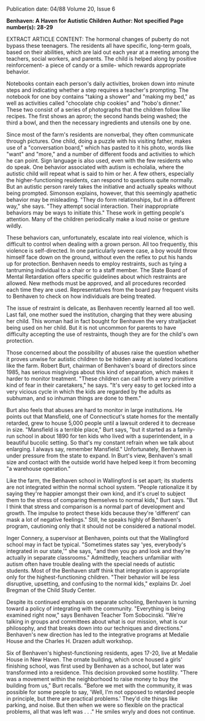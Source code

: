 Publication date: 04/88
Volume 20, Issue 6

**Benhaven: A Haven for Autistic Children**
**Author: Not specified**
**Page number(s): 28-29**

EXTRACT ARTICLE CONTENT:
The hormonal changes of puberty do not bypass these teenagers. The residents all have specific, long-term goals, based on their abilities, which are laid out each year at a meeting among the teachers, social workers, and parents. The child is helped along by positive reinforcement- a piece of candy or a smile- which rewards appropriate behavior.

Notebooks contain each person's daily activities, broken down into minute steps and indicating whether a step requires a teacher's prompting. The notebook for one boy contains "taking a shower" and "making my bed," as well as activities called "chocolate chip cookies" and "hobo's dinner." These two consist of a series of photographs that the children follow like recipes. The first shows an apron; the second hands being washed; the third a bowl, and then the necessary ingredients and utensils one by one.


Since most of the farm's residents are nonverbal, they often communicate through pictures. One child, doing a puzzle with his visiting father, makes use of a "conversation board," which has pasted to it his photo, words like "want" and "more," and a number of different foods and activities to which he can point. Sign language is also used, even with the few residents who do speak. One behavior associated with autism is echolalia, where the autistic child will repeat what is said to him or her. A few others, especially the higher-functioning residents, can respond to questions quite normally. But an autistic person rarely takes the initiative and actually speaks without being prompted. Simonson explains, however, that this seemingly apathetic behavior may be misleading. "They do form relationships, but in a different way," she says. "They attempt social interaction. Their inappropriate behaviors may be ways to initiate this." These work in getting people's attention. Many of the children periodically make a loud noise or gesture wildly.


These behaviors can, unfortunately, escalate into real violence, which is difficult to control when dealing with a grown person. All too frequently, this violence is self-directed. In one particularly severe case, a boy would throw himself face down on the ground, without even the reflex to put his hands up for protection. Benhaven needs to employ restraints, such as tying a tantruming individual to a chair or to a staff member. The State Board of Mental Retardation offers specific guidelines about which restraints are allowed. New methods must be approved, and all procedures recorded each time they are used. Representatives from the board pay frequent visits to Benhaven to check on how individuals are being treated.


The issue of restraint is delicate, as Benhaven recently learned all too well. Last fall, one mother sued the institution, charging that they were abusing her child. This woman had in fact bought for Benhaven the very straitjacket being used on her child. But it is not uncommon for parents to have difficulty accepting the use of restraints, though they are for the child's own protection.


Those concerned about the possibility of abuses raise the question whether it proves unwise for autistic children to be hidden away at isolated locations like the farm. Robert Burt, chairman of Benhaven's board of directors since 1985, has serious misgivings about this kind of separation, which makes it harder to monitor treatment. "These children can call forth a very primitive kind of fear in their caretakers," he says. "It's very easy to get locked into a very vicious cycle in which the kids are regarded by the adults as subhuman, and so inhuman things are done to them."


Burt also feels that abuses are hard to monitor in large institutions. He points out that Mansfield, one of Connecticut's state homes for the mentally retarded, grew to house 5,000 people until a lawsuit ordered it to decrease in size. "Mansfield is a terrible place," Burt says, "but it started as a family-run school in about 1890 for ten kids who lived with a superintendent, in a beautiful bucolic setting. So that's my constant refrain when we talk about enlarging. I always say, remember Mansfield." Unfortunately, Benhaven is under pressure from the state to expand. In Burt's view, Benhaven's small size and contact with the outside world have helped keep it from becoming "a warehouse operation."


Like the farm, the Benhaven school in Wallingford is set apart; its students are not integrated within the normal school system. "People rationalize it by saying they're happier amongst their own kind, and it's cruel to subject them to the stress of comparing themselves to normal kids," Burt says. "But I think that stress and comparison is a normal part of development and growth. The impulse to protect these kids because they're 'different' can mask a lot of negative feelings." Still, he speaks highly of Benhaven's program, cautioning only that it should not be considered a national model.


Inger Connery, a supervisor at Benhaven, points out that the Wallingford school may in fact be typical. "Sometimes states say 'yes, everybody's integrated in our state,'" she says, "and then you go and look and they're actually in separate classrooms." Admittedly, teachers unfamiliar with autism often have trouble dealing with the special needs of autistic students. Most of the Benhaven staff think that integration is appropriate only for the highest-functioning children. "Their behavior will be less disruptive, upsetting, and confusing to the normal kids," explains Dr. Joel Bregman of the Child Study Center.


Despite its continued emphasis on separate schooling, Benhaven is turning toward a policy of integrating with the community. "Everything is being examined right now," says Benhaven Teacher Tom Sobocinski. "We're talking in groups and committees about what is our mission, what is our philosophy, and that breaks down into our techniques and directions." Benhaven's new direction has led to the integrative programs at Medalie House and the Charles H. Drazen adult workshop.


Six of Benhaven's highest-functioning residents, ages 17-20, live at Medalie House in New Haven. The ornate building, which once housed a girls' finishing school, was first used by Benhaven as a school, but later was transformed into a residence. This decision provoked some hostility. "There was a movement within the neighborhood to raise money to buy the building from us," Burt recalls. "Before we met with the community, it was possible for some people to say, 'Well, I'm not opposed to retarded people in principle, but there are practical problems.' They'd cite things like parking, and noise. But then when we were so flexible on the practical problems, all that was left was . . ." He smiles wryly and does not continue.